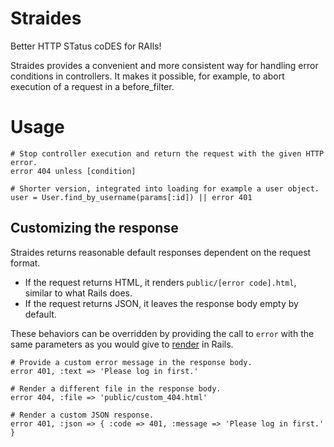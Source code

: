 # Straides

Better HTTP STatus coDES for RAIls!

Straides provides a convenient and more consistent way for handling error conditions 
in controllers. It makes it possible, for example, to abort execution of a request in a before_filter.


# Usage

    # Stop controller execution and return the request with the given HTTP error.
    error 404 unless [condition]
    
    # Shorter version, integrated into loading for example a user object.
    user = User.find_by_username(params[:id]) || error 401

    
## Customizing the response

Straides returns reasonable default responses dependent on the request format.

* If the request returns HTML, it renders `public/[error code].html`, similar to what Rails does.
* If the request returns JSON, it leaves the response body empty by default.

These behaviors can be overridden by providing the call to `error` with the same parameters 
as you would give to [render](http://apidock.com/rails/ActionController/Base/render) in Rails.

    # Provide a custom error message in the response body.
    error 401, :text => 'Please log in first.'
    
    # Render a different file in the response body.
    error 404, :file => 'public/custom_404.html'
    
    # Render a custom JSON response.
    error 401, :json => { :code => 401, :message => 'Please log in first.' }
